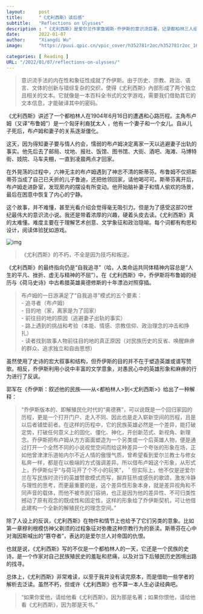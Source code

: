 ```yaml
---
layout:     post
title:      "《尤利西斯》读后感"
subtitle:   "Reflections on Ulysses"
description : "《尤利西斯》是爱尔兰作家詹姆斯·乔伊斯的意识流巨著，记录都柏林三人组在1904年6月16日18小时内的琐碎活动与心理潜流，对应荷马史诗结构，以多语言、戏拟、内心独白和标点实验，将城市空间、身体欲望与历史记忆熔铸成现代史诗，被誉为20世纪英语小说巅峰。"
date:       2022-01-07
author:     "Xiangdi Wu"
image:      "https://puui.qpic.cn/vpic_cover/h352781r2oc/h352781r2oc_1692037417_hz.jpg/1280"

categories: [ Reading ]
URL: "/2022/01/07/reflections-on-ulysses/"
---
```


> 意识流手法的内在性和象征性成就了乔伊斯。由于历史、宗教、政治、语言、文体的创新与错综复杂的交织，使得《尤利西斯》內部形成了两个独立且相关的文本。它就像是一本百科全书式的文字游戏，需要我们借助其它的文本信息，才能破译其中的密码。

《尤利西斯》讲述了一个都柏林人在1904年6月16日的遭遇和心路历程。主角布卢姆（又译“布鲁姆”）是一个匈牙利裔犹太人 ，他有一个妻子和一个女儿。自从儿子死后，布卢姆和妻子的关系逐渐僵化。

这天，因为得知妻子要与情人约会，懦弱的布卢姆决定离家一天以逃避妻子出轨的事实。他先后去了邮局、坟地、报社、饭馆、图书馆、大街、酒吧、海滩、马博特街、妓院、马车夫棚，一直到凌晨两点才回家。

在外晃荡的过程中，六神无主的布卢姆遇到了神志不清的斯蒂芬。布鲁姆不仅把斯蒂芬当成了自己已夭折的儿子鲁迪，还把他领回家，请他喝可可。斯蒂芬离开后，布卢姆走进卧室，发现房内的摆设有所变动。他开始脑补妻子和情人偷欢的场景，最后在困意中恢复了内心的宁静。

这个故事，并不难懂，甚至光看介绍会觉得毫无吸引力。但是为了感受这部20世纪最伟大的意识流小说。我还是带着浓厚的兴趣，硬着头皮去读。《尤利西斯》真的太难懂。难度主要在于理解艺术创意、文学象征和政治隐喻。每个词都有构思和设计，阅读体验犹如游戏。

![img](https://img3.jiemian.com/101/original/20210823/162971035933057300.jpeg)

>《尤利西斯》的不朽，不全是因为技巧和叛逆。

《尤利西斯》的最终指向仍是“自我追寻”（哈，人类命运共同体精神内容总是“人生的平凡、挫折、虚无与精神的不屈”）。在《尤利西斯》中，乔伊斯将布鲁姆的经历与《荷马史诗》中古希腊英雄奥德修斯的十年漂泊对照穿插。

> 布卢姆的一日游满足了“自我追寻”模式的五个要素：<br>
    - 追寻者（布卢姆）<br>
    - 目的地（家，离家是为了回家）<br>
    - 前往目的地的原因（逃避妻子出轨的事实）<br>
    - 路上遇到的挑战和考验（本能、情感、宗教信仰、政治理念的冲击和挣扎）<br>
    - 读者找到故事人物前往目的地的真正原因（对民族历史的反省、唤醒麻痹的群众、追求独立和自由思想）<br>

虽然使用了史诗的宏大叙事和结构，但乔伊斯的目的并不在于塑造英雄或谱写赞歌。相反，乔伊斯利用小说中丰富的文学意象，对愚民心中的英雄形象和麻痹的行为进行了反讽。

郭军在《乔伊斯：叙述他的民族——从<都柏林人>到<尤利西斯>》给出了一种解释：

> “乔伊斯版本的、即解殖民化时代的“奥德赛”，可以说既是一个回归家园的历程，更是一个打开门户、走入不同、因此也是走入崭新空间的历程，且是以后者铺垫前者。在这样的历程中，它的民族英雄必然是一个差异，能打破定势，打破任何意义上的固化、僵化、神化，开创新范式、新视角、新理念。乔伊斯把布卢姆从方方面面塑造为一个另类或一个后英雄人物，便是通过打开一个全然不同的小说视觉空间而给这种差异一个夸张的形象在场，正如他曾津津乐道帕内尔不近人情的傲慢气质，曾希望看到爱尔兰教士与修女私奔一样，都是在以极端的方式强调差异。所以借布卢姆这个形象，从形式上，乔伊斯似乎“与荷马开了个不小的玩笑”，＇但实际上，他不仅是逆爱尔兰在写民族时流行的英雄赞歌模式而写，摒弃狂热或感伤的歌颂，激发冷静与理性的思考，而更最重要的是，这个差异性形象本身，就是差异视角和不同声音的载体，而他不被市民们容纳，也正是因为他的差异性、不可归类性撼动了原有观念的既成性和固定性，这样的形象给了乔伊斯契机，可让他借此建构一个全新的解殖民化的理念空间。”

除了人设上的反讽，《尤利西斯》在物件和情节上也给予了它们另类的意象。比如第一章穆利根模仿神父剃须的过程象征对弥撒这种宗教行为的亵渎。斯蒂芬在心中对海因斯喊出的“篡夺者”，表达的是爱尔兰人对帝国的仇恨。

也就是说，《尤利西斯》写的不仅是一个都柏林人的一天，它还是一个民族的史诗。是一个作家对自己民族殖民史的羞耻和悲痛，以及对当下后殖民历史困境出路的找寻。

总体上，《尤利西斯》非常难读，以至于我并没有读完原本，而是借助一些学者的解析去泛读。虽然不朽，但或许《尤利西斯》也不算一本人生必读经典吧。

> “如果你爱他，请给他看《尤利西斯》，因为那是名著；如果你恨他，请给他看《尤利西斯》，因为那是天书。”